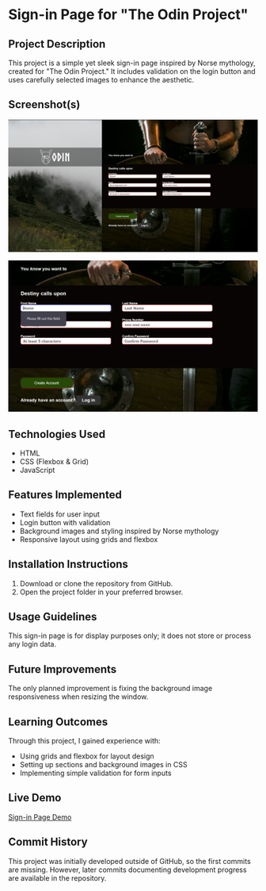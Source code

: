 # Sign-in Page for "The Odin Project"

## Project Description
This project is a simple yet sleek sign-in page inspired by Norse mythology, created for "The Odin Project." It includes validation on the login button and uses carefully selected images to enhance the aesthetic.

## Screenshot(s)

![Full Project](assets/img/Fullproject.png)

![Validation](assets/img/Validation.png)


## Technologies Used
- HTML
- CSS (Flexbox & Grid)
- JavaScript

## Features Implemented
- Text fields for user input
- Login button with validation
- Background images and styling inspired by Norse mythology
- Responsive layout using grids and flexbox

## Installation Instructions
1. Download or clone the repository from GitHub.
2. Open the project folder in your preferred browser.

## Usage Guidelines
This sign-in page is for display purposes only; it does not store or process any login data.

## Future Improvements
The only planned improvement is fixing the background image responsiveness when resizing the window.

## Learning Outcomes
Through this project, I gained experience with:
- Using grids and flexbox for layout design
- Setting up sections and background images in CSS
- Implementing simple validation for form inputs

## Live Demo
[Sign-in Page Demo](https://rmclaughlin2022.github.io/Sign-in-Page/)

## Commit History
This project was initially developed outside of GitHub, so the first commits are missing. However, later commits documenting development progress are available in the repository.


